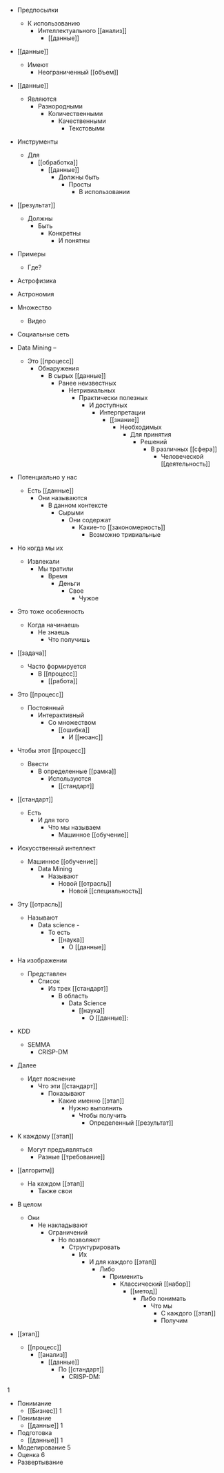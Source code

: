  * Предпосылки 
    * К использованию 
        * Интеллектуального [[анализ]] 
            * [[данные]]


 * [[данные]] 
    * Имеют 
        * Неограниченный [[объем]]

 * [[данные]] 
    * Являются 
        * Разнородными 
            * Количественными
                * Качественными
                    * Текстовыми

 * Инструменты 
    * Для 
        * [[обработка]] 
            * [[данные]]
                * Должны быть 
                    * Просты 
                        * В использовании

 * [[результат]] 
    * Должны 
        * Быть 
            * Конкретны 
                * И понятны


 * Примеры 
    * Где?

 * Астрофизика 
 * Астрономия

 * Множество 
    * Видео

 * Социальные сеть


 * Data Mining – 
    * Это [[процесс]] 
        * Обнаружения 
            * В сырых [[данные]] 
                * Ранее неизвестных 
                    * Нетривиальных 
                        * Практически полезных 
                            * И доступных 
                                * Интерпретации 
                                    * [[знание]] 
                                        * Необходимых 
                                            * Для принятия 
                                                 * Решений 
                                                    * В различных [[сфера]] 
                                                      * Человеческой [[деятельность]]


 * Потенциально у нас 
    * Есть [[данные]] 
        * Они называются 
            * В данном контексте 
                * Сырыми 
                    * Они содержат 
                        * Какие-то [[закономерность]] 
                            * Возможно тривиальные

 * Но когда мы их 
    * Извлекали 
        * Мы тратили 
            * Время 
                * Деньги 
                    * Свое 
                        * Чужое 
 * Это тоже особенность 
    * Когда начинаешь 
        * Не знаешь 
            * Что получишь
                
 * [[задача]] 
    * Часто формируется 
        * В [[процесс]] 
            * [[работа]]
 * Это [[процесс]] 
    * Постоянный 
        * Интерактивный 
            * Со множеством 
                * [[ошибка]] 
                    * И [[нюанс]]

 * Чтобы этот [[процесс]] 
    * Ввести 
        * В определенные [[рамка]] 
            * Используются 
                * [[стандарт]]


 * [[стандарт]] 
    * Есть 
        * И для того 
            * Что мы называем 
                * Машинное [[обучение]]


 * Искусственный интеллект 
    * Машинное [[обучение]] 
        * Data Mining 
            * Называют 
                * Новой [[отрасль]] 
                    * Новой [[специальность]]

 * Эту [[отрасль]] 
    * Называют 
        * Data science - 
            * То есть  
                * [[наука]] 
                    * О [[данные]]


 * На изображении 
    * Представлен 
        * Список 
            * Из трех [[стандарт]] 
                * В область 
                    * Data Science 
                        * [[наука]] 
                            * О [[данные]]:


 * KDD
    * SEMMA
        * CRISP-DM


 * Далее 
    * Идет пояснение 
        * Что эти [[стандарт]] 
            * Показывают 
                * Какие именно [[этап]] 
                    * Нужно выполнить 
                        * Чтобы получить 
                            * Определенный [[результат]] 
 * К каждому [[этап]] 
    * Могут предъявляться 
        * Разные [[требование]] 


 * [[алгоритм]] 
    * На каждом [[этап]] 
        * Также свои 


 * В целом 
    * Они 
        * Не накладывают 
            * Ограничений 
                * Но позволяют 
                    * Структурировать 
                        * Их 
                            * И для каждого [[этап]] 
                                * Либо 
                                    * Применить 
                                        * Классический [[набор]] 
                                            * [[метод]] 
                                                * Либо понимать 
                                                    * Что мы
                                                        * С каждого [[этап]] 
                                                        * Получим


 * [[этап]]
    * [[процесс]]
        * [[анализ]] 
            * [[данные]] 
                * По [[стандарт]]
                    * CRISP-DM:

1 
 * Понимание 
    * [[Бизнес]]
1 
 * Понимание 
    * [[данные]]
1 
 * Подготовка 
    * [[данные]]
1 
 * Моделирование
5 
 * Оценка
6 
 * Развертывание

